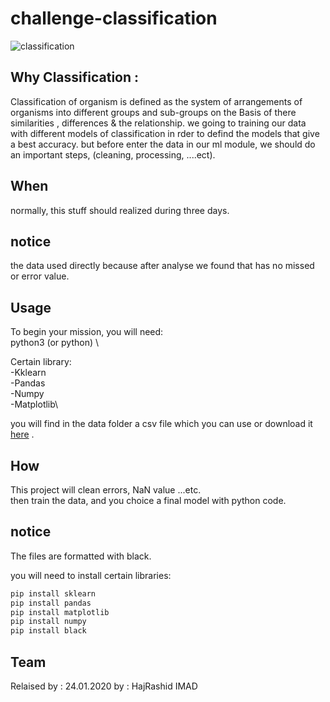 # challenge-classification
![classification](https://www.thedataschool.com.au/wp-content/uploads/2018/10/text-classification-1080x545.png)

## Why Classification :
Classification of organism is defined as the system of arrangements of organisms into different groups and sub-groups on the Basis of there similarities , differences & the relationship.
we going to training our data with different models of classification in rder to defind the models that give a best accuracy.
but before enter the data in our ml module, we should do an important steps, (cleaning,  processing, ....ect).

## When
normally, this stuff should realized during three days.

## notice
the data used directly because after analyse we found that has no missed or error value.

## Usage
To begin your mission, you will need:\
python3 (or python)
\

Certain library:\
-Kklearn\
-Pandas\
-Numpy\
-Matplotlib\

you will find in the data folder a csv file which you can use or download it [here](https://www.kaggle.com/uciml/default-of-credit-card-clients-dataset) .

## How
 This project will clean errors, NaN value ...etc.\
 then train the data, and you choice a final model with python code.

 ## notice
 The files are formatted with black.
 
you will need to install certain libraries:

```bash
pip install sklearn
pip install pandas
pip install matplotlib
pip install numpy
pip install black

```



## Team
Relaised by : 24.01.2020 by : HajRashid IMAD
